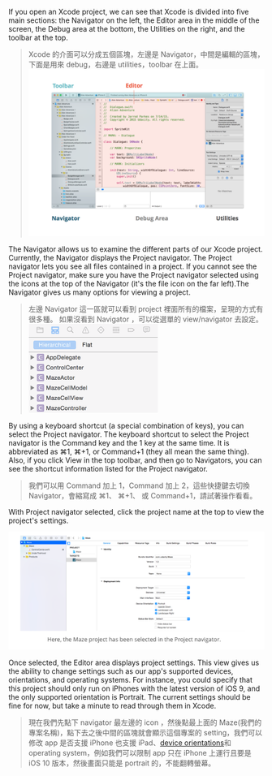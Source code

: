 If you open an Xcode project, we can see that Xcode is divided into five main sections: the Navigator on the left, the Editor area in the middle of the screen, the Debug area at the bottom, the Utilities on the right, and the toolbar at the top.
>Xcode 的介面可以分成五個區塊，左邊是 Navigator，中間是編輯的區塊，下面是用來 debug，右邊是 utilities，toolbar 在上面。
![](/assets/navigatingXcode_1.png)

The Navigator allows us to examine the different parts of our Xcode project. Currently, the Navigator displays the Project navigator. The Project navigator lets you see all files contained in a project. If you cannot see the Project navigator, make sure you have the Project navigator selected using the icons at the top of the Navigator (it's the file icon on the far left).The Navigator gives us many options for viewing a project.
>左邊 Navigator 這一區就可以看到 project 裡面所有的檔案，呈現的方式有很多種。 如果沒看到 Navigator ，可以從選單的 view/navigator 去設定。
![](/assets/navigatingXcode_2.gif)

By using a keyboard shortcut (a special combination of keys), you can select the Project navigator. The keyboard shortcut to select the Project navigator is the Command key and the 1 key at the same time. It is abbreviated as ⌘1, ⌘+1, or Command+1 (they all mean the same thing). Also, if you click View in the top toolbar, and then go to Navigators, you can see the shortcut information listed for the Project navigator.
>我們可以用 Command 加上 1，Command 加上 2，這些快捷鍵去切換 Navigator，會縮寫成 ⌘1、 ⌘+1、 或 Command+1，請試著操作看看。

With Project navigator selected, click the project name at the top to view the project's settings.


![](/assets/assets:navigatingXcode_3.png)

Once selected, the Editor area displays project settings. This view gives us the ability to change settings such as our app's supported devices, orientations, and operating systems. For instance, you could specify that this project should only run on iPhones with the latest version of iOS 9, and the only supported orientation is Portrait. The current settings should be fine for now, but take a minute to read through them in Xcode.
>現在我們先點下 navigator 最左邊的 icon ，然後點最上面的 Maze(我們的專案名稱)，點下去之後中間的區塊就會顯示這個專案的 setting，我們可以修改 app 是否支援 iPhone 也支援 iPad、[device orientations](http://programmerneil.blogspot.tw/2014/01/ios-lock-orientation-of-viewcontroller.html)和 operating system，例如我們可以限制 app 只在 iPhone 上運行且要是 iOS 10 版本，然後畫面只能是 portrait 的，不能翻轉螢幕。